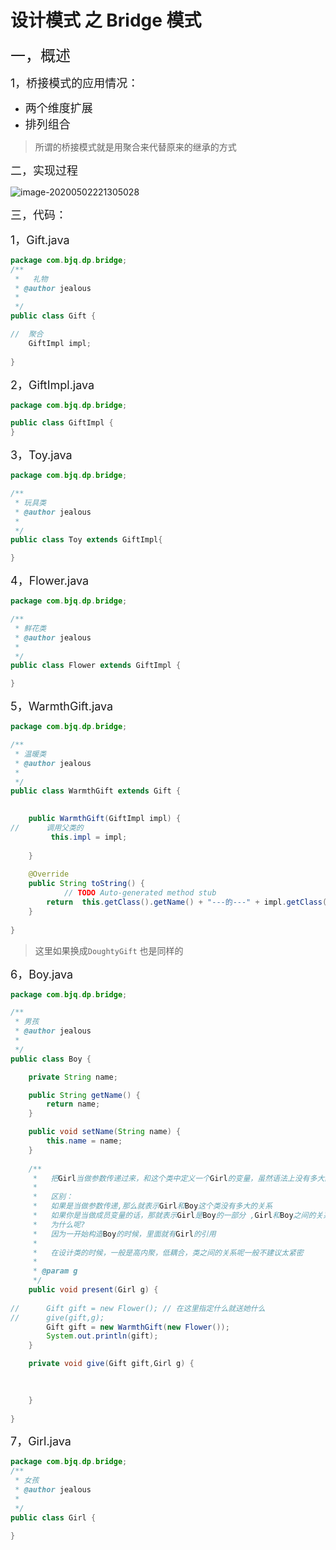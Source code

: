 # 设计模式 之 Bridge 模式

<font size="5">一，概述</font>

<font size="4">1，桥接模式的应用情况：</font>

- <font size="4">两个维度扩展</font>
- <font size="4">排列组合 </font>

> 所谓的桥接模式就是用聚合来代替原来的继承的方式

<font size="4">二，实现过程</font>

![image-20200502221305028](C:\Users\jealous\AppData\Roaming\Typora\typora-user-images\image-20200502221305028.png)

<font size="4">三，代码：</font>

<font size="4">1，Gift.java</font>

```java
package com.bjq.dp.bridge;
/**
 *   礼物
 * @author jealous
 *
 */
public class Gift {

//	聚合
	GiftImpl impl;
	
}

```

<font size="4">2，GiftImpl.java</font>

```java
package com.bjq.dp.bridge;

public class GiftImpl {
}
```

<font size="4">3，Toy.java</font>

```java
package com.bjq.dp.bridge;

/**
 * 玩具类
 * @author jealous
 *
 */
public class Toy extends GiftImpl{

}
```

<font size="4">4，Flower.java</font>

```java
package com.bjq.dp.bridge;

/**
 * 鲜花类
 * @author jealous
 *
 */
public class Flower extends GiftImpl {

}
```

<font size="4">5，WarmthGift.java</font>

```java
package com.bjq.dp.bridge;

/**
 * 温暖类
 * @author jealous
 *
 */
public class WarmthGift extends Gift {

	
	public WarmthGift(GiftImpl impl) {
//		调用父类的
		 this.impl = impl;
	
	}
	
	@Override
	public String toString() {
			// TODO Auto-generated method stub
		return  this.getClass().getName() + "---的---" + impl.getClass().getName();
	}
	
}
```

> 这里如果换成`DoughtyGift` 也是同样的

<font size="4">6，Boy.java</font>

```java
package com.bjq.dp.bridge;

/**
 * 男孩
 * @author jealous
 *
 */
public class Boy {

	private String name;

	public String getName() {
		return name;
	}

	public void setName(String name) {
		this.name = name;
	}
	
	/**
	 * 	 把Girl当做参数传递过来，和这个类中定义一个Girl的变量，虽然语法上没有多大的区别，但是在语义上有一些区别
	 * 
	 *   区别：
	 *   如果是当做参数传递,那么就表示Girl和Boy这个类没有多大的关系
	 *   如果你是当做成员变量的话，那就表示Girl是Boy的一部分 ,Girl和Boy之间的关系会变得更加的紧密
	 *   为什么呢?
	 *   因为一开始构造Boy的时候，里面就有Girl的引用
	 *   
	 *   在设计类的时候，一般是高内聚，低耦合，类之间的关系呢一般不建议太紧密
	 *   
	 * @param g
	 */
	public void present(Girl g) {
		
//		Gift gift = new Flower(); // 在这里指定什么就送她什么
//		give(gift,g);
		Gift gift = new WarmthGift(new Flower());
		System.out.println(gift);
	}

	private void give(Gift gift,Girl g) {

		
		
	}
	
}
```

<font size="4">7，Girl.java</font>

```java
package com.bjq.dp.bridge;
/**
 * 女孩
 * @author jealous
 *
 */
public class Girl {

}
```

